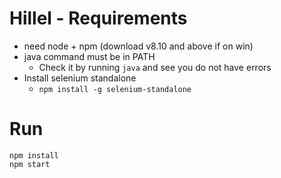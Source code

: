 # Hillel - Requirements
- need node + npm (download v8.10 and above if on win)
- java command must be in PATH
  - Check it by running ```java``` and see you do not have errors
- Install selenium standalone
  - ```npm install -g selenium-standalone```

# Run
```npm install```  
```npm start```  
